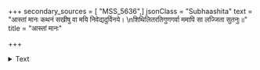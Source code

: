 +++
secondary_sources = [ "MSS_5636",]
jsonClass = "Subhaashita"
text = "आस्तां मानः कथनं सखीषु वा मयि निवेद्यदुर्विनये।  \nशिथिलितरतिगुणगर्वा ममापि सा लज्जिता सुतनुः॥"
title = "आस्तां मानः"

+++

<details><summary>Text</summary>

आस्तां मानः कथनं सखीषु वा मयि निवेद्यदुर्विनये।  
शिथिलितरतिगुणगर्वा ममापि सा लज्जिता सुतनुः॥
</details>

